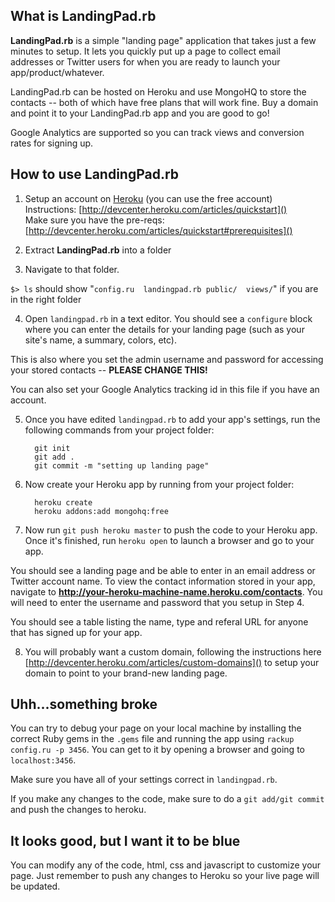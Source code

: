 What is LandingPad.rb
----
**LandingPad.rb** is a simple "landing page" application that takes just a few minutes to setup. It lets you quickly put up a page to collect email addresses or Twitter users for when you are ready to launch your app/product/whatever.

LandingPad.rb can be hosted on Heroku and use MongoHQ to store the contacts -- both of which have free plans that will work fine. Buy a domain and point it to your LandingPad.rb app and you are good to go!

Google Analytics are supported so you can track views and conversion rates for signing up.

How to use LandingPad.rb
----
1) Setup an account on [Heroku](heroku.com) (you can use the free account)  
Instructions: [http://devcenter.heroku.com/articles/quickstart]()  
Make sure you have the pre-reqs: [http://devcenter.heroku.com/articles/quickstart#prerequisites]()  

2) Extract **LandingPad.rb** into a folder

3) Navigate to that folder.

`$> ls` should show "`config.ru  landingpad.rb public/  views/`" if you are in the right folder

4) Open `landingpad.rb` in a text editor.  You should see a `configure` block where you can enter the details for your landing page (such as your site's name, a summary, colors, etc).  

This is also where you set the admin username and password for accessing your stored contacts -- **PLEASE CHANGE THIS!**

You can also set your Google Analytics tracking id in this file if you have an account.

5) Once you have edited `landingpad.rb` to add your app's settings, run the following commands from your project folder:

         git init
         git add .
         git commit -m "setting up landing page"

6) Now create your Heroku app by running from your project folder:

         heroku create
         heroku addons:add mongohq:free

7) Now run `git push heroku master` to push the code to your Heroku app.  Once it's finished, run `heroku open` to launch a browser and go to your app.  

You should see a landing page and be able to enter in an email address or Twitter account name.  To view the contact information stored in your app, navigate to **http://your-heroku-machine-name.heroku.com/contacts**.  You will need to enter the username and password that you setup in Step 4.  

You should see a table listing the name, type and referal URL for anyone that has signed up for your app.

8)  You will probably want a custom domain, following the instructions here [http://devcenter.heroku.com/articles/custom-domains]() to setup your domain to point to your brand-new landing page.

Uhh...something broke
----
You can try to debug your page on your local machine by installing the correct Ruby gems in the `.gems` file and running the app using `rackup config.ru -p 3456`.  You can get to it by opening a browser and going to `localhost:3456`.  

Make sure you have all of your settings correct in `landingpad.rb`.

If you make any changes to the code, make sure to do a `git add/git commit` and push the changes to heroku.

It looks good, but I want it to be blue
---
You can modify any of the code, html, css and javascript to customize your page.  Just remember to push any changes to Heroku so your live page will be updated.
         


